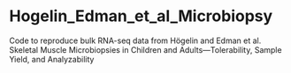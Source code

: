 # Hogelin_Edman_et_al_Microbiopsy
Code to reproduce bulk RNA-seq data from Högelin and Edman et al. Skeletal Muscle Microbiopsies in Children and Adults—Tolerability, Sample Yield, and Analyzability
